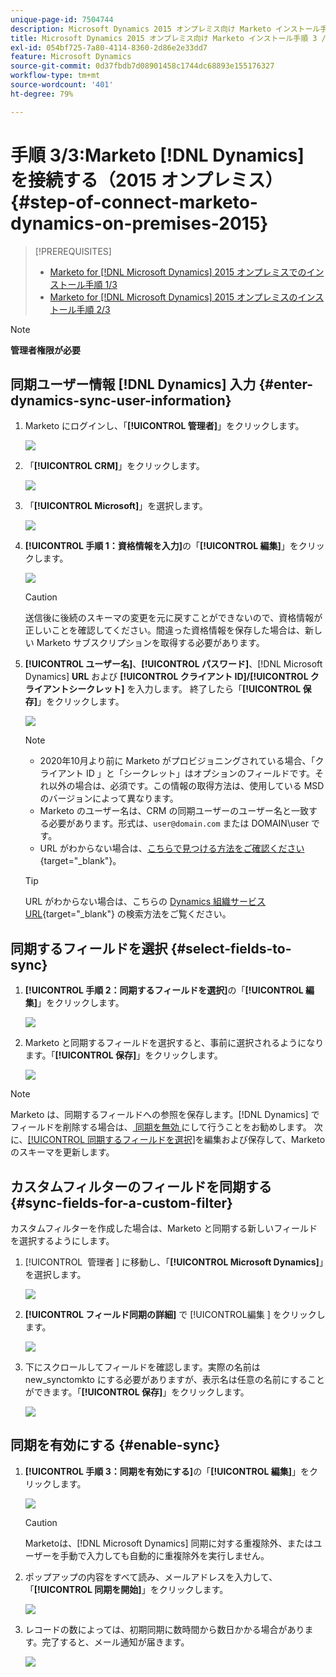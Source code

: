 ```yaml
---
unique-page-id: 7504744
description: Microsoft Dynamics 2015 オンプレミス向け Marketo インストール手順 3 / 3 - Marketo ドキュメント - 製品ドキュメント
title: Microsoft Dynamics 2015 オンプレミス向け Marketo インストール手順 3 / 3
exl-id: 054bf725-7a80-4114-8360-2d86e2e33dd7
feature: Microsoft Dynamics
source-git-commit: 0d37fbdb7d08901458c1744dc68893e155176327
workflow-type: tm+mt
source-wordcount: '401'
ht-degree: 79%

---
```


# 手順 3/3:Marketo [!DNL Dynamics] を接続する（2015 オンプレミス） {#step-of-connect-marketo-dynamics-on-premises-2015}

>[!PREREQUISITES]
>
>* [Marketo for [!DNL Microsoft Dynamics] 2015 オンプレミスでのインストール手順 1/3](/help/marketo/product-docs/crm-sync/microsoft-dynamics-sync/sync-setup/connecting-to-legacy-versions/step-1-of-3-install-2015.md)
>* [Marketo for [!DNL Microsoft Dynamics] 2015 オンプレミスのインストール手順 2/3](/help/marketo/product-docs/crm-sync/microsoft-dynamics-sync/sync-setup/connecting-to-legacy-versions/step-2-of-3-set-up-2015.md)

>[!NOTE]
>
>**管理者権限が必要**

## 同期ユーザー情報 [!DNL Dynamics] 入力 {#enter-dynamics-sync-user-information}

1. Marketo にログインし、「**[!UICONTROL 管理者]**」をクリックします。

   ![](assets/login-admin.png)

1. 「**[!UICONTROL CRM]**」をクリックします。

   ![](assets/image2015-3-16-9-47-34.png)

1. 「**[!UICONTROL Microsoft]**」を選択します。

   ![](assets/image2015-3-16-9-50-6.png)

1. **[!UICONTROL 手順 1：資格情報を入力]**&#x200B;の「**[!UICONTROL 編集]**」をクリックします。

   ![](assets/image2015-3-16-9-48-43.png)

   >[!CAUTION]
   >
   >送信後に後続のスキーマの変更を元に戻すことができないので、資格情報が正しいことを確認してください。間違った資格情報を保存した場合は、新しい Marketo サブスクリプションを取得する必要があります。

1. **[!UICONTROL ユーザー名]**、**[!UICONTROL パスワード]**、[!DNL Microsoft Dynamics] **URL** および **[!UICONTROL クライアント ID]/[!UICONTROL &#x200B; クライアントシークレット]** を入力します。 終了したら「**[!UICONTROL 保存]**」をクリックします。

   ![](assets/step-3-of-3-5.png)

   >[!NOTE]
   >
   >* 2020年10月より前に Marketo がプロビジョニングされている場合、「クライアント ID 」と「シークレット」はオプションのフィールドです。それ以外の場合は、必須です。この情報の取得方法は、使用している MSD のバージョンによって異なります。
   >* Marketo のユーザー名は、CRM の同期ユーザーのユーザー名と一致する必要があります。形式は、`user@domain.com` または DOMAIN\user です。
   >* URL がわからない場合は、[こちらで見つける方法をご確認ください](/help/marketo/product-docs/crm-sync/microsoft-dynamics-sync/sync-setup/view-the-organization-service-url.md){target="_blank"}。

   >[!TIP]
   >
   >URL がわからない場合は、こちらの [Dynamics 組織サービス URL](/help/marketo/product-docs/crm-sync/microsoft-dynamics-sync/sync-setup/view-the-organization-service-url.md){target="_blank"} の検索方法をご覧ください。

## 同期するフィールドを選択 {#select-fields-to-sync}

1. **[!UICONTROL 手順 2：同期するフィールドを選択]**&#x200B;の「**[!UICONTROL 編集]**」をクリックします。

   ![](assets/image2015-3-16-9-51-28.png)

1. Marketo と同期するフィールドを選択すると、事前に選択されるようになります。「**[!UICONTROL 保存]**」をクリックします。

   ![](assets/image2016-8-25-15-3a14-3a28.png)

>[!NOTE]
>
>Marketo は、同期するフィールドへの参照を保存します。[!DNL Dynamics] でフィールドを削除する場合は、[ 同期を無効 ](/help/marketo/product-docs/crm-sync/salesforce-sync/enable-disable-the-salesforce-sync.md) にして行うことをお勧めします。 次に、[[!UICONTROL 同期するフィールドを選択]](/help/marketo/product-docs/crm-sync/microsoft-dynamics-sync/microsoft-dynamics-sync-details/microsoft-dynamics-sync-field-sync/editing-fields-to-sync-before-deleting-them-in-dynamics.md)を編集および保存して、Marketo のスキーマを更新します。

## カスタムフィルターのフィールドを同期する {#sync-fields-for-a-custom-filter}

カスタムフィルターを作成した場合は、Marketo と同期する新しいフィールドを選択するようにします。

1. [!UICONTROL &#x200B; 管理者 &#x200B;] に移動し、「**[!UICONTROL Microsoft Dynamics]**」を選択します。

   ![](assets/image2015-10-9-9-3a50-3a9.png)

1. **[!UICONTROL フィールド同期の詳細]** で [!UICONTROL &#x200B; 編集 &#x200B;] をクリックします。

   ![](assets/image2015-10-9-9-3a52-3a23.png)

1. 下にスクロールしてフィールドを確認します。実際の名前は new_synctomkto にする必要がありますが、表示名は任意の名前にすることができます。「**[!UICONTROL 保存]**」をクリックします。

   ![](assets/image2016-8-25-15-3a15-3a35.png)

## 同期を有効にする {#enable-sync}

1. **[!UICONTROL 手順 3：同期を有効にする]**&#x200B;の「**[!UICONTROL 編集]**」をクリックします。

   ![](assets/image2015-3-16-9-52-2.png)

   >[!CAUTION]
   >
   >Marketoは、[!DNL Microsoft Dynamics] 同期に対する重複除外、またはユーザーを手動で入力しても自動的に重複除外を実行しません。

1. ポップアップの内容をすべて読み、メールアドレスを入力して、「**[!UICONTROL 同期を開始]**」をクリックします。

   ![](assets/image2015-3-30-14-3a23-3a13.png)

1. レコードの数によっては、初期同期に数時間から数日かかる場合があります。完了すると、メール通知が届きます。

   ![](assets/image2015-3-16-9-59-51.png)
